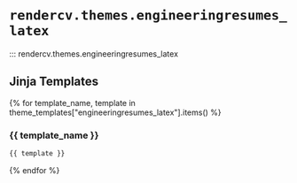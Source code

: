 # `rendercv.themes.engineeringresumes_latex`

::: rendercv.themes.engineeringresumes_latex

## Jinja Templates

{% for template_name, template in theme_templates["engineeringresumes_latex"].items() %}
### {{ template_name }}

```latex
{{ template }}
```

{% endfor %}

